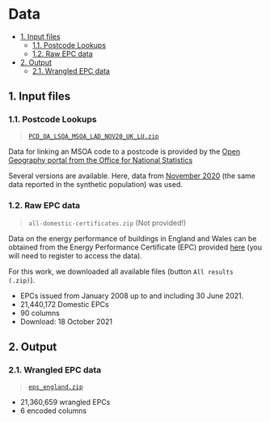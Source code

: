 # Data <!-- omit in toc -->

- [1. Input files](#1-input-files)
  - [1.1. Postcode Lookups](#11-postcode-lookups)
  - [1.2. Raw EPC data](#12-raw-epc-data)
- [2. Output](#2-output)
  - [2.1. Wrangled EPC data](#21-wrangled-epc-data)

## 1. Input files

### 1.1. Postcode Lookups

> [`PCD_OA_LSOA_MSOA_LAD_NOV20_UK_LU.zip`](PCD_OA_LSOA_MSOA_LAD_NOV20_UK_LU.zip)

Data for linking an MSOA code to a postcode is provided by the [Open Geography portal from the Office for National Statistics](https://geoportal.statistics.gov.uk/)

Several versions are available. Here, data from [November 2020](https://geoportal.statistics.gov.uk/datasets/postcode-to-output-area-to-lower-layer-super-output-area-to-middle-layer-super-output-area-to-local-authority-district-november-2020-lookup-in-the-uk/about) (the same data reported in the synthetic population) was used.

### 1.2. Raw EPC data

> `all-domestic-certificates.zip` (Not provided!)

Data on the energy performance of buildings in England and Wales can be obtained from the Energy Performance Certificate (EPC) provided [here](https://epc.opendatacommunities.org/) (you will need to register to access the data).

For this work, we downloaded all available files (button `All results (.zip)`).

- EPCs issued from January 2008 up to and including 30 June 2021.
- 21,440,172 Domestic EPCs
- 90 columns
- Download: 18 October 2021

## 2. Output

### 2.1. Wrangled EPC data

> [`eps_england.zip`](eps_england.zip)

- 21,360,659 wrangled EPCs
- 6 encoded columns

